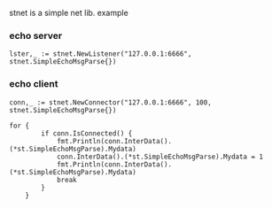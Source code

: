 stnet is a simple net lib.
example
### echo server
```
lster,_ := stnet.NewListener("127.0.0.1:6666", stnet.SimpleEchoMsgParse{})
```
### echo client
```
conn,_ := stnet.NewConnector("127.0.0.1:6666", 100, stnet.SimpleEchoMsgParse{})

for {
		if conn.IsConnected() {
			fmt.Println(conn.InterData().(*st.SimpleEchoMsgParse).Mydata)
			conn.InterData().(*st.SimpleEchoMsgParse).Mydata = 1
			fmt.Println(conn.InterData().(*st.SimpleEchoMsgParse).Mydata)
			break
		}
	}
```
